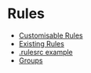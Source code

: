 # Rules

- [Customisable Rules](customisableRules.md)
- [Existing Rules](existingRules.md)
- [.rulesrc example](rulesExample.md)
- [Groups](groups.md)
